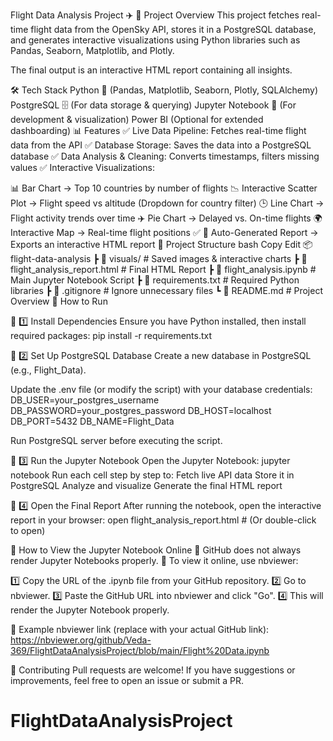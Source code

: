 Flight Data Analysis Project ✈️
📌 Project Overview
This project fetches real-time flight data from the OpenSky API, stores it in a PostgreSQL database, and generates interactive visualizations using Python libraries such as Pandas, Seaborn, Matplotlib, and Plotly.

The final output is an interactive HTML report containing all insights.

🛠️ Tech Stack
Python 🐍 (Pandas, Matplotlib, Seaborn, Plotly, SQLAlchemy)
PostgreSQL 🗄️ (For data storage & querying)
Jupyter Notebook 📓 (For development & visualization)
Power BI (Optional for extended dashboarding)
📊 Features
✅ Live Data Pipeline: Fetches real-time flight data from the API
✅ Database Storage: Saves the data into a PostgreSQL database
✅ Data Analysis & Cleaning: Converts timestamps, filters missing values
✅ Interactive Visualizations:

📊 Bar Chart → Top 10 countries by number of flights
📉 Interactive Scatter Plot → Flight speed vs altitude (Dropdown for country filter)
🕒 Line Chart → Flight activity trends over time
✈️ Pie Chart → Delayed vs. On-time flights
🌍 Interactive Map → Real-time flight positions
✅ 📄 Auto-Generated Report → Exports an interactive HTML report
📂 Project Structure
bash
Copy
Edit
📦 flight-data-analysis
 ┣ 📂 visuals/                 # Saved images & interactive charts
 ┣ 📜 flight_analysis_report.html  # Final HTML Report
 ┣ 📜 flight_analysis.ipynb    # Main Jupyter Notebook Script
 ┣ 📜 requirements.txt         # Required Python libraries
 ┣ 📜 .gitignore               # Ignore unnecessary files
 ┗ 📜 README.md                # Project Overview
🚀 How to Run

🔹 1️⃣ Install Dependencies
Ensure you have Python installed, then install required packages:
pip install -r requirements.txt

🔹 2️⃣ Set Up PostgreSQL Database
Create a new database in PostgreSQL (e.g., Flight_Data).

Update the .env file (or modify the script) with your database credentials:
DB_USER=your_postgres_username
DB_PASSWORD=your_postgres_password
DB_HOST=localhost
DB_PORT=5432
DB_NAME=Flight_Data

Run PostgreSQL server before executing the script.

🔹 3️⃣ Run the Jupyter Notebook
Open the Jupyter Notebook:
jupyter notebook
Run each cell step by step to:
Fetch live API data
Store it in PostgreSQL
Analyze and visualize
Generate the final HTML report

🔹 4️⃣ Open the Final Report
After running the notebook, open the interactive report in your browser:
open flight_analysis_report.html  # (Or double-click to open)

📂 How to View the Jupyter Notebook Online
🔹 GitHub does not always render Jupyter Notebooks properly.
🔹 To view it online, use nbviewer:

1️⃣ Copy the URL of the .ipynb file from your GitHub repository.
2️⃣ Go to nbviewer.
3️⃣ Paste the GitHub URL into nbviewer and click "Go".
4️⃣ This will render the Jupyter Notebook properly.

🔹 Example nbviewer link (replace with your actual GitHub link):
https://nbviewer.org/github/Veda-369/FlightDataAnalysisProject/blob/main/Flight%20Data.ipynb

🤝 Contributing
Pull requests are welcome! If you have suggestions or improvements, feel free to open an issue or submit a PR.
# FlightDataAnalysisProject
